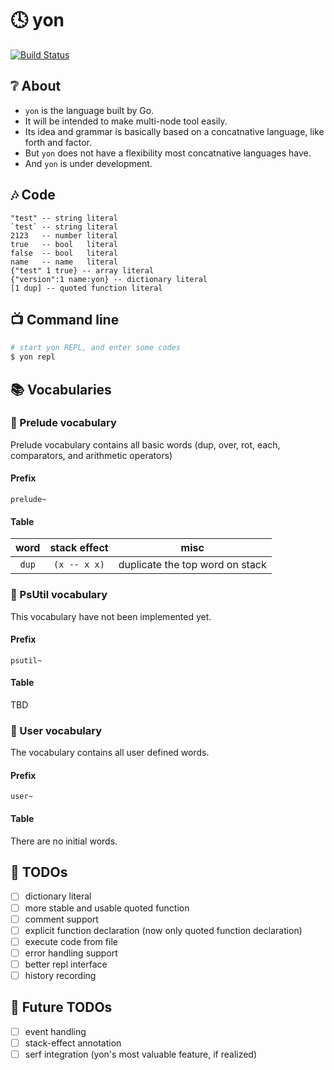 # :clock4: yon

[![Build Status](https://travis-ci.org/mk2/yon.svg)](https://travis-ci.org/mk2/yon)

## :grey_question: About
- `yon` is the language built by Go.
- It will be intended to make multi-node tool easily.
- Its idea and grammar is basically based on a concatnative language, like forth and factor.
- But `yon` does not have a flexibility most concatnative languages have.
- And `yon` is under development.

## :notes: Code

```factor
"test" -- string literal
`test` -- string literal
2123   -- number literal
true   -- bool   literal
false  -- bool   literal
name   -- name   literal
{"test" 1 true} -- array literal
{"version":1 name:yon} -- dictionary literal
[1 dup] -- quoted function literal
```

## :tv: Command line
```sh
# start yon REPL, and enter some codes
$ yon repl
```

## :books: Vocabularies

### :green_book: Prelude vocabulary
Prelude vocabulary contains all basic words (dup, over, rot, each, comparators, and arithmetic operators)

#### Prefix

```
prelude~
```

#### Table

word|stack effect|misc
:--:|:----------:|:--:
`dup`|`(x -- x x)`|duplicate the top word on stack

### :blue_book: PsUtil vocabulary
This vocabulary have not been implemented yet.

#### Prefix

```
psutil~
```

#### Table
TBD

### :notebook_with_decorative_cover: User vocabulary
The vocabulary contains all user defined words.

#### Prefix

```
user~
```

#### Table
There are no initial words.

## :memo: TODOs
- [ ] dictionary literal
- [ ] more stable and usable quoted function
- [ ] comment support
- [ ] explicit function declaration (now only quoted function declaration)
- [ ] execute code from file
- [ ] error handling support
- [ ] better repl interface
- [ ] history recording

## :art: Future TODOs
- [ ] event handling
- [ ] stack-effect annotation
- [ ] serf integration (yon's most valuable feature, if realized)
